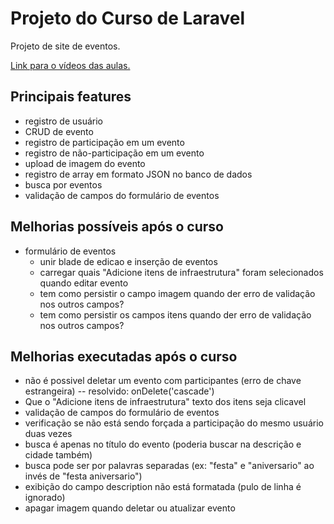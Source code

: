 # Projeto do Curso de Laravel

Projeto de site de eventos.

[Link para o vídeos das aulas.](https://www.youtube.com/watch?v=qH7rsZBENJo&list=PLnDvRpP8BnewYKI1n2chQrrR4EYiJKbUG&index=1)

## Principais features

- registro de usuário
- CRUD de evento
- registro de participação em um evento
- registro de não-participação em um evento
- upload de imagem do evento
- registro de array em formato JSON no banco de dados
- busca por eventos
- validação de campos do formulário de eventos

## Melhorias possíveis após o curso

- formulário de eventos
  - unir blade de edicao e inserção de eventos
  - carregar quais "Adicione itens de infraestrutura" foram selecionados quando editar evento
  - tem como persistir o campo imagem quando der erro de validação nos outros campos?
  - tem como persistir os campos itens quando der erro de validação nos outros campos?

## Melhorias executadas após o curso

- não é possivel deletar um evento com participantes (erro de chave estrangeira) -- resolvido: onDelete('cascade')
- Que o "Adicione itens de infraestrutura" texto dos itens seja clicavel
- validação de campos do formulário de eventos
- verificação se não está sendo forçada a participação do mesmo usuário duas vezes
- busca é apenas no título do evento (poderia buscar na descrição e cidade também)
- busca pode ser por palavras separadas (ex: "festa" e "aniversario" ao invés de "festa aniversario")
- exibição do campo description não está formatada (pulo de linha é ignorado)
- apagar imagem quando deletar ou atualizar evento


